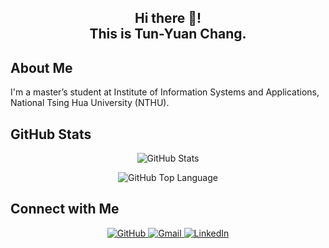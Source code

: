
<h2 align="center">
  Hi there 👋!
  <br>
  This is Tun-Yuan Chang.
</h2>

## About Me
I'm a master’s student at Institute of Information Systems and Applications, National Tsing Hua University (NTHU).  

<!--
## Languages and Tools
<p align="center">
  <a href="https://skillicons.dev">
    <img src="https://skillicons.dev/icons?i=py,c,cpp,pytorch,tensorflow,cmake,linux,git,vim,java,html,css,js,matlab,raspberrypi,arduino,latex,gcp&theme=light&perline=9" />
  </a>
</p>
-->

## GitHub Stats
<p align="center">
  <img src="https://github-readme-stats.vercel.app/api?username=tunyuanchang&theme=dark&card_width=500&show_icons=true&rank_icon=github" 
    alt="GitHub Stats">
</p>

<p align="center">
  <img src="https://github-readme-stats.vercel.app/api/top-langs/?username=tunyuanchang&theme=dark&card_width=500&layout=compact&size_weight=0.5&count_weight=0.5&exclude_repo=tunyuanchang.github.io"
    alt="GitHub Top Language">
</p>

## Connect with Me
<p align="center">
  <a href="https://github.com/tunyuanchang">
    <img src="https://img.shields.io/badge/github-%23121011.svg?style=for-the-badge&logo=github&logoColor=white" alt="GitHub" />
  </a>
  <a href="mailto:tunyuan.tw@gmail.com">
    <img src="https://img.shields.io/badge/Gmail-D14836?style=for-the-badge&logo=gmail&logoColor=white" alt="Gmail" />
  </a>
  <a href="https://www.linkedin.com/in/tunyuanchang">
    <img src="https://img.shields.io/badge/LinkedIn-0A66C2?style=for-the-badge&logo=linkedin&logoColor=white" alt="LinkedIn" />
  </a>
</p>
<!--
![GitHub Stats](https://github-readme-stats.vercel.app/api?username=tunyuanchang&theme=dark&show_icons=true&rank_icon=github&card_width=500)
![Top Langs](https://github-readme-stats.vercel.app/api/top-langs/?username=tunyuanchang&size_weight=0.5&count_weight=0.5&exclude_repo=tunyuanchang.github.io&layout=compact&theme=dark&card_width=500)
-->
